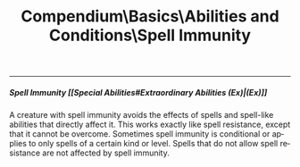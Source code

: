 ﻿---
lang: en
aliases: [Spell Immunity]
title: Compendium\Basics\Abilities and Conditions\Spell Immunity
tag: Abilities
---

---
##### Spell Immunity [[Special Abilities#Extraordinary Abilities (Ex)|(Ex)]]

A creature with spell immunity avoids the effects of spells and spell-like abilities that directly affect it. This works exactly like spell resistance, except that it cannot be overcome. Sometimes spell immunity is conditional or applies to only spells of a certain kind or level. Spells that do not allow spell resistance are not affected by spell immunity.


<br><br>
---
